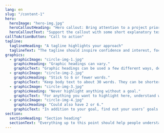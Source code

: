 ```yaml
---
lang: en
slug: "/content-1"
hero:
  heroImage: "hero-img.jpg"
  heroCalloutHeading: "Hero callout: Bring attention to a project priority"
  heroCalloutText: "Support the callout with some short explanatory text. You don’t need more than a couple of sentences."
callToActionButton: "Call to action"
tagline:
  taglineHeading: "A tagline highlights your approach"
  taglineText: "The tagline should inspire confidence and interest, focusing on the value that your overall approach offers to your audience. Use a heading typeface and keep your tagline to just a few words, and don’t confuse or mystify. Use the right side of the grid to explain the tagline a bit more. What are your goals? How do you do your work? Write in the present tense, and stay brief here. People who are interested can find details on internal pages."
graphics: 
  - graphicImage: "circle-img-1.jpg"
    graphicHeading: "Graphic headings can vary."
    graphicText: "Graphic headings can be used a few different ways, depending on what your landing page is for. Highlight your values, specific program areas, or results."
  - graphicImage: "circle-img-2.jpg"
    graphicHeading: "Stick to 6 or fewer words."
    graphicText: "Keep body text to about 30 words. They can be shorter, but try to be somewhat balanced across all four. It creates a clean appearance with good spacing."
  - graphicImage: "circle-img-3.jpg"
    graphicHeading: "Never highlight anything without a goal."
    graphicText: "For anything you want to highlight here, understand what your users know now, and what activity or impression you want from them after they see it."
  - graphicImage: "circle-img-4.jpg"
    graphicHeading: "Could also have 2 or 6."
    graphicText: "In addition to your goal, find out your users’ goals. What do they want to know or do that supports your mission? Use these headings to show these."
section:
  sectionHeading: "Section heading"
  sectionText: "Everything up to this point should help people understand your agency or project: who you are, your goal or mission, and how you approach it. Use this section to encourage them to act. Describe why they should get in touch here, and use an active verb on the button below. “Get in touch,” “Learn more,” and so on."
---
```

